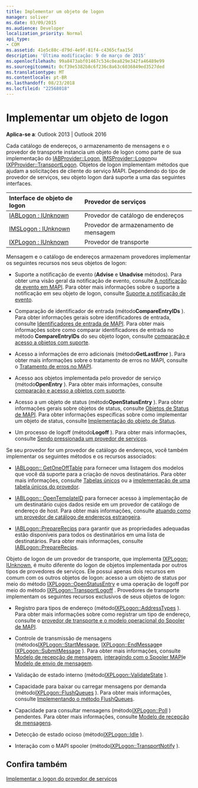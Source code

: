 ```yaml
---
title: Implementar um objeto de logon
manager: soliver
ms.date: 03/09/2015
ms.audience: Developer
localization_priority: Normal
api_type:
- COM
ms.assetid: 41e5c88c-d79d-4e9f-81f4-c4365cfaa15d
description: 'Última modificação: 9 de março de 2015'
ms.openlocfilehash: 99a8473abf01467c534c0ea829e342fa46489e99
ms.sourcegitcommit: 0cf39e5382b8c6f236c8a63c6036849ed3527ded
ms.translationtype: MT
ms.contentlocale: pt-BR
ms.lasthandoff: 08/23/2018
ms.locfileid: "22568018"
---
```

# <a name="implementing-a-logon-object"></a>Implementar um objeto de logon

  
  
**Aplica-se a**: Outlook 2013 | Outlook 2016 
  
Cada catálogo de endereços, o armazenamento de mensagens e o provedor de transporte instancia um objeto de logon como parte de sua implementação do [IABProvider::Logon](iabprovider-logon.md), [IMSProvider::Logon](imsprovider-logon.md)ou [IXPProvider::TransportLogon](ixpprovider-transportlogon.md). Objetos de logon implementam métodos que ajudam a solicitações de cliente do serviço MAPI. Dependendo do tipo de provedor de serviços, seu objeto logon dará suporte a uma das seguintes interfaces. 
  
|**Interface de objeto de logon**|**Provedor de serviços**|
|:-----|:-----|
|[IABLogon : IUnknown](iablogoniunknown.md) <br/> |Provedor de catálogo de endereços  <br/> |
|[IMSLogon : IUnknown](imslogoniunknown.md) <br/> |Provedor de armazenamento de mensagem  <br/> |
|[IXPLogon : IUnknown](ixplogoniunknown.md) <br/> |Provedor de transporte  <br/> |
   
Mensagem e o catálogo de endereços armazenam provedores implementar os seguintes recursos nos seus objetos de logon:
  
- Suporte a notificação de evento (**Advise** e **Unadvise** métodos). Para obter uma visão geral da notificação de evento, consulte [A notificação de evento em MAPI](event-notification-in-mapi.md). Para obter mais informações sobre o suporte a notificação em seu objeto de logon, consulte [Suporte a notificação de evento](supporting-event-notification.md). 
    
- Comparação de identificador de entrada (método**CompareEntryIDs** ). Para obter informações gerais sobre identificadores de entrada, consulte [Identificadores de entrada de MAPI](mapi-entry-identifiers.md). Para obter mais informações sobre como comparar identificadores de entrada no método **CompareEntryIDs** do seu objeto logon, consulte [comparação e acesso a objetos com suporte](supporting-object-access-and-comparison.md).
    
- Acesso a informações de erro adicionais (método**GetLastError** ). Para obter mais informações sobre o tratamento de erros no MAPI, consulte o [Tratamento de erros no MAPI](error-handling-in-mapi.md). 
    
- Acesso aos objetos implementada pelo provedor de serviço (método**OpenEntry** ). Para obter mais informações, consulte [comparação e acesso a objetos com suporte](supporting-object-access-and-comparison.md).
    
- Acesso a um objeto de status (método**OpenStatusEntry** ). Para obter informações gerais sobre objetos de status, consulte [Objetos de Status de MAPI](mapi-status-objects.md). Para obter informações específicas sobre como implementar um objeto de status, consulte [Implementação do objeto de Status](status-object-implementation.md).
    
- Um processo de logoff (método**Logoff** ). Para obter mais informações, consulte [Sendo pressionada um provedor de serviços](shutting-down-a-service-provider.md).
    
Se seu provedor for um provedor de catálogo de endereços, você também implementar os seguintes métodos e os recursos associados:
  
- [IABLogon:: GetOneOffTable](iablogon-getoneofftable.md) para fornecer uma listagem dos modelos que você dá suporte para a criação de novos destinatários. Para obter mais informações, consulte [Tabelas únicos](one-off-tables.md) ou a [implementação de uma tabela únicos do provedor](implementing-a-provider-one-off-table.md).
    
- [IABLogon:: OpenTemplateID](iablogon-opentemplateid.md) para fornecer acesso à implementação de um destinatário cujos dados reside em um provedor de catálogo de endereço de host. Para obter mais informações, consulte [atuando como um provedor de catálogo de endereços estrangeira](acting-as-a-foreign-address-book-provider.md). 
    
- [IABLogon::PrepareRecips](iablogon-preparerecips.md) para garantir que as propriedades adequadas estão disponíveis para todos os destinatários em uma lista de destinatários. Para obter mais informações, consulte [IABLogon::PrepareRecips](iablogon-preparerecips.md). 
    
Objeto de logon de um provedor de transporte, que implementa [IXPLogon: IUnknown](ixplogoniunknown.md), é muito diferente do logon de objetos implementada por outros tipos de provedores de serviços. Ele possui apenas dois recursos em comum com os outros objetos de logon: acesso a um objeto de status por meio do método [IXPLogon::OpenStatusEntry](ixplogon-openstatusentry.md) e uma operação de logoff por meio do método [IXPLogon::TransportLogoff](ixplogon-transportlogoff.md) . Provedores de transporte implementam os seguintes recursos exclusivos de seus objetos de logon: 
  
- Registro para tipos de endereço (método[IXPLogon::AddressTypes](ixplogon-addresstypes.md) ). Para obter mais informações sobre como registrar um tipo de endereço, consulte o [provedor de transporte e o modelo operacional do Spooler de MAPI](transport-provider-and-mapi-spooler-operational-model.md).
    
- Controle de transmissão de mensagens (métodos[IXPLogon::StartMessage](ixplogon-startmessage.md), [IXPLogon::EndMessage](ixplogon-endmessage.md)e [IXPLogon::SubmitMessage](ixplogon-submitmessage.md) ). Para obter mais informações, consulte [Modelo de recepção de mensagem](message-reception-model.md), [interagindo com o Spooler MAPI](interacting-with-the-mapi-spooler.md)e [Modelo de envio de mensagem](message-submission-model.md).
    
- Validação de estado interno (método[IXPLogon::ValidateState](ixplogon-validatestate.md) ). 
    
- Capacidade para baixar ou carregar mensagens por demanda (método[IXPLogon::FlushQueues](ixplogon-flushqueues.md) ). Para obter mais informações, consulte [Implementando o método FlushQueues](implementing-the-flushqueues-method.md).
    
- Capacidade para consultar mensagens (método[IXPLogon::Poll](ixplogon-poll.md) ) pendentes. Para obter mais informações, consulte [Modelo de recepção de mensagens](message-reception-model.md).
    
- Detecção de estado ocioso (método[IXPLogon::Idle](ixplogon-idle.md) ). 
    
- Interação com o MAPI spooler (método[IXPLogon::TransportNotify](ixplogon-transportnotify.md) ). 
    
## <a name="see-also"></a>Confira também



[Implementar o logon do provedor de serviços](implementing-service-provider-logon.md)

